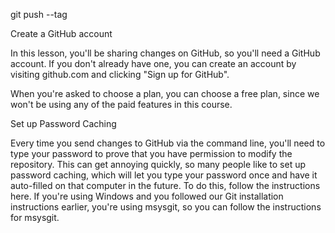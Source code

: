 git push --tag


Create a GitHub account

In this lesson, you'll be sharing changes on GitHub, so you'll need a GitHub account. If you don't already have one, you can create an account by visiting github.com and clicking "Sign up for GitHub".

When you're asked to choose a plan, you can choose a free plan, since we won't be using any of the paid features in this course.

Set up Password Caching

Every time you send changes to GitHub via the command line, you'll need to type your password to prove that you have permission to modify the repository. This can get annoying quickly, so many people like to set up password caching, which will let you type your password once and have it auto-filled on that computer in the future. To do this, follow the instructions here. If you're using Windows and you followed our Git installation instructions earlier, you're using msysgit, so you can follow the instructions for msysgit.
